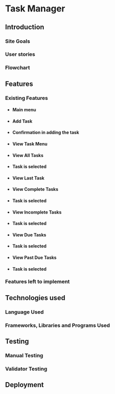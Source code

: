# Task Manager
## Introduction

### Site Goals

### User stories

### Flowchart

## Features

### Existing Features

* #### Main menu

* #### Add Task

- #### Confirmation in adding the task

* #### View Task Menu

* #### View All Tasks

- #### Task is selected

* #### View Last Task

* #### View Complete Tasks

- #### Task is selected

* #### View Incomplete Tasks

- #### Task is selected

* #### View Due Tasks

- #### Task is selected

* #### View Past Due Tasks

- #### Task is selected

### Features left to implement

## Technologies used

### Language Used

### Frameworks, Libraries and Programs Used

## Testing

### Manual Testing

### Validator Testing 

## Deployment




